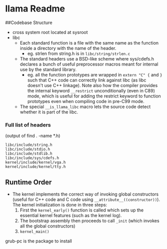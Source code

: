 # llama Readme
##Codebase Structure
- cross system root located at sysroot
- libc
    - Each standard function is a file with the same name as the function inside a directory with the name of the header.
         - eg. strlen from string.h is in `libc/string/strlen.c`
    - The standard headers use a BSD-like scheme where sys/cdefs.h declares a bunch of useful preprocessor macros meant for internal use by the standard library. 
         - eg. all the function prototypes are wrapped in `extern "C" {` and `}` such that C++ code can correctly link against libc (as libc doesn't use C++ linkage). Note also how the compiler provides the internal keyword `__restrict` unconditionally (even in C89) mode, which is useful for adding the restrict keyword to function prototypes even when compiling code in pre-C99 mode.
    - The special `__is_llama_libc` macro lets the source code detect whether it is part of the libc.

### Full list of headers
(output of find . -name *.h)
```
libc/include/string.h
libc/include/stdio.h
libc/include/stdlib.h
libc/include/sys/cdefs.h
kernel/include/kernel/vga.h
kernel/include/kernel/tty.h
````
## Runtime Order
- The kernel implements the correct way of invoking global constructors (useful for C++ code and C code using `__attribute__((constructor))`). The kernel initialization is done in three steps:
    1. First the `kernel_early()` function is called which sets up the essential kernel features (such as the kernel log). 
    2. The bootstrap assembly then proceeds to call `_init` (which invokes all the global constructors)
    3. `kernel_main()`

grub-pc is the package to install
